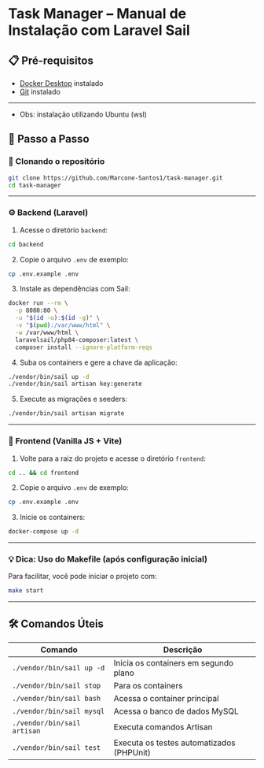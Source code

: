 # Task Manager – Manual de Instalação com Laravel Sail

## 📋 Pré-requisitos

* [Docker Desktop](https://www.docker.com/products/docker-desktop/) instalado
* [Git](https://git-scm.com/downloads) instalado

---

* Obs: instalação utilizando Ubuntu (wsl)

## 🚀 Passo a Passo

### 🔧 Clonando o repositório

```bash
git clone https://github.com/Marcone-Santos1/task-manager.git
cd task-manager
```

---

### ⚙️ Backend (Laravel)

1. Acesse o diretório `backend`:

```bash
cd backend
```

2. Copie o arquivo `.env` de exemplo:

```bash
cp .env.example .env
```

3. Instale as dependências com Sail:

```bash
docker run --rm \
  -p 8080:80 \
  -u "$(id -u):$(id -g)" \
  -v "$(pwd):/var/www/html" \
  -w /var/www/html \
  laravelsail/php84-composer:latest \
  composer install --ignore-platform-reqs
```

4. Suba os containers e gere a chave da aplicação:

```bash
./vendor/bin/sail up -d
./vendor/bin/sail artisan key:generate
```

5. Execute as migrações e seeders:

```bash
./vendor/bin/sail artisan migrate
```

---

### 🎨 Frontend (Vanilla JS + Vite)

1. Volte para a raiz do projeto e acesse o diretório `frontend`:

```bash
cd .. && cd frontend
```

2. Copie o arquivo `.env` de exemplo:

```bash
cp .env.example .env
```

3. Inicie os containers:

```bash
docker-compose up -d
```

---

### 💡 Dica: Uso do Makefile (após configuração inicial)

Para facilitar, você pode iniciar o projeto com:

```bash
make start
```

---

## 🛠️ Comandos Úteis

| Comando                     | Descrição                                 |
| --------------------------- | ----------------------------------------- |
| `./vendor/bin/sail up -d`   | Inicia os containers em segundo plano     |
| `./vendor/bin/sail stop`    | Para os containers                        |
| `./vendor/bin/sail bash`    | Acessa o container principal              |
| `./vendor/bin/sail mysql`   | Acessa o banco de dados MySQL             |
| `./vendor/bin/sail artisan` | Executa comandos Artisan                  |
| `./vendor/bin/sail test`    | Executa os testes automatizados (PHPUnit) |
